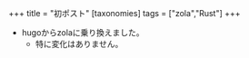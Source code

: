 +++
title = "初ポスト"
[taxonomies] 
    tags = ["zola","Rust"] 
+++
- hugoからzolaに乗り換えました。
    - 特に変化はありません。